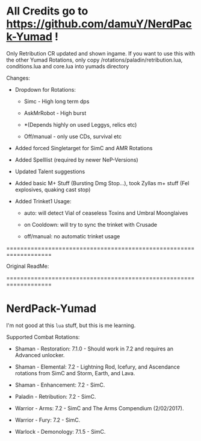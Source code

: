 # All Credits go to https://github.com/damuY/NerdPack-Yumad !

Only Retribution CR updated and shown ingame. If you want to use this with the other Yumad Rotations, only copy /rotations/paladin/retribution.lua, conditions.lua and core.lua into yumads directory

Changes:

 *  Dropdown for Rotations:
 
 
    * Simc - High long term dps
   
    * AskMrRobot - High burst
    
    * *(Depends highly on used Leggys, relics etc)
   
    * Off/manual - only use CDs, survival etc

 * Added forced Singletarget for SimC and AMR Rotations

 * Added Spelllist (required by newer NeP-Versions)

 * Updated Talent suggestions

 * Added basic M+ Stuff (Bursting Dmg Stop...), took Zyllas m+ stuff (Fel explosives, quaking cast stop)
 
 * Added Trinket1 Usage:
  
    
    * auto: will detect Vial of ceaseless Toxins and Umbral Moonglaives
  
    * on Cooldown: will try to sync the trinket with Crusade
 
    * off/manual: no automatic trinket usage

===================================================================

Original ReadMe:

===================================================================


# NerdPack-Yumad

I'm not good at this ```lua``` stuff, but this is me learning.

Supported Combat Rotations:

 * Shaman - Restoration: 7.1.0 - Should work in 7.2 and requires an Advanced unlocker.
 
 * Shaman - Elemental: 7.2 - Lightning Rod, Icefury, and Ascendance rotations from SimC and Storm, Earth, and Lava.
 
 * Shaman - Enhancement: 7.2 - SimC.
 
 * Paladin - Retribution: 7.2 - SimC.
 
 * Warrior - Arms: 7.2 - SimC and The Arms Compendium (2/02/2017).
 
 * Warrior - Fury: 7.2 - SimC.
 
 * Warlock - Demonology: 7.1.5 - SimC.
